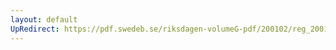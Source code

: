 ```yaml
---
layout: default
UpRedirect: https://pdf.swedeb.se/riksdagen-volumeG-pdf/200102/reg_200102/reg_200102_0549.pdf
---
```

